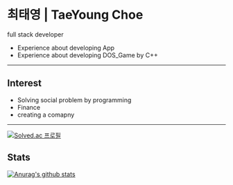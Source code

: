 최태영 | TaeYoung Choe
====================
full stack developer
- Experience about developing App
- Experience about developing DOS_Game by C++
-------------------------------
Interest
--------
- Solving social problem by programming  
- Finance  
- creating a comapny
* * *
[![Solved.ac 프로필](http://mazassumnida.wtf/api/v2/generate_badge?boj=cty010321)](https://solved.ac/cty010321)

Stats
-----
[![Anurag's github stats](https://github-readme-stats.vercel.app/api?username=CTae0)](https://github.com/anuraghazra/github-readme-stats)



<!--
**CTae0/ctae0** is a ✨ _special_ ✨ repository because its `README.md` (this file) appears on your GitHub profile.

Here are some ideas to get you started:

- 🔭 I’m currently working on ...
- 🌱 I’m currently learning ...
- 👯 I’m looking to collaborate on ...
- 🤔 I’m looking for help with ...
- 💬 Ask me about ...
- 📫 How to reach me: ...
- 😄 Pronouns: ...
- ⚡ Fun fact: ...
-->

